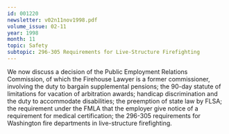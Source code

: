 ```yaml
---
id: 001220
newsletter: v02n11nov1998.pdf
volume_issue: 02-11
year: 1998
month: 11
topic: Safety
subtopic: 296-305 Requirements for Live-Structure Firefighting
---
```


We now discuss a decision of the Public Employment Relations Commission, of which the Firehouse Lawyer is a former commissioner, involving the duty to bargain supplemental pensions; the 90-day statute of limitations for vacation of arbitration awards; handicap discrimination and the duty to accommodate disabilities; the preemption of state law by FLSA; the requirement under the FMLA that the employer give notice of a requirement for medical certification; the 296-305 requirements for Washington fire departments in live-structure firefighting.